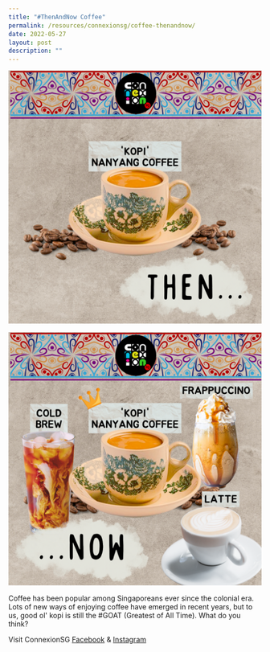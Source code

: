```yaml
---
title: "#ThenAndNow Coffee"
permalink: /resources/connexionsg/coffee-thenandnow/
date: 2022-05-27
layout: post
description: ""
---
```

![](/images/connexionsg/2022/ig%20coffee%201.png)

![](/images/connexionsg/2022/ig%20coffee%202.png)

Coffee has been popular among Singaporeans ever since the colonial era. Lots of new ways of enjoying coffee have emerged in recent years, but to us, good ol' kopi is still the #GOAT (Greatest of All Time). What do you think?

Visit ConnexionSG [Facebook](https://www.facebook.com/ConnexionSG) & [Instagram](https://www.instagram.com/connexionsg/)